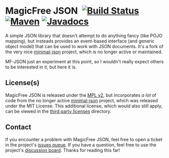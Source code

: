 # MagicFree JSON &nbsp;[![Build Status](https://github.com/ksclarke/magicfree-json/actions/workflows/build.yml/badge.svg)](https://github.com/ksclarke/magicfree-json/actions/workflows/build.yml) [![Maven](https://img.shields.io/maven-metadata/v/https/repo1.maven.org/maven2/info/freelibrary/magicfree-json/maven-metadata.xml.svg?colorB=brightgreen)](https://search.maven.org/artifact/info.freelibrary/magicfree-json) [![Javadocs](http://javadoc.io/badge/info.freelibrary/magicfree-json.svg)](http://projects.freelibrary.info/magicfree-json/javadocs.html)

A simple JSON library that doesn't attempt to do anything fancy (like POJO mapping), but insteads provides an
event-based interface (and generic object model) that can be used to work with JSON documents. It's a fork of the very
nice [minimal-json](https://github.com/ralfstx/minimal-json) project, which is no longer active or maintained.

MF-JSON just an experiment at this point, so I wouldn't really expect others to be interested in it, but here it is.

## License(s)

MagicFree JSON is released under the [MPL v2](LICENSE.txt), but incorporates _a lot_ of code from the no longer active
[minimal-json](https://github.com/ralfstx/minimal-json) project, which was released under the MIT License. This
additional license, which would also still apply, can be viewed in the [third party licenses](src/licenses/) directory.

## Contact

If you encounter a problem with MagicFree JSON, feel free to open a ticket in the project's
[issues queue](https://github.com/ksclarke/magicfree-json/issues "GitHub Issues Queue"). If you have a question, feel
free to use the project's [discussion board](https://github.com/ksclarke/magicfree-json/discussions "GitHub Discussions 
Board"). Thanks for reading this far!
